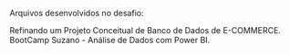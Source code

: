 Arquivos desenvolvidos no desafio: 

Refinando um Projeto Conceitual de Banco de Dados de E-COMMERCE.
BootCamp Suzano - Análise de Dados com Power BI.